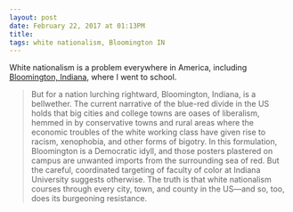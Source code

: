 ```yaml
---
layout: post
date: February 22, 2017 at 01:13PM
title:
tags: white nationalism, Bloomington IN
--- 
```


White nationalism is a problem everywhere in America, including [Bloomington, Indiana](https://qz.com/915448/the-american-midwests-anti-trump-resistance-exposes-the-myth-of-a-clear-blue-red-divide/), where I went to school. 

> But for a nation lurching rightward, Bloomington, Indiana, is a bellwether. The current narrative of the blue-red divide in the US holds that big cities and college towns are oases of liberalism, hemmed in by conservative towns and rural areas where the economic troubles of the white working class have given rise to racism, xenophobia, and other forms of bigotry. In this formulation, Bloomington is a Democratic idyll, and those posters plastered on campus are unwanted imports from the surrounding sea of red. But the careful, coordinated targeting of faculty of color at Indiana University suggests otherwise. The truth is that white nationalism courses through every city, town, and county in the US—and so, too, does its burgeoning resistance.

